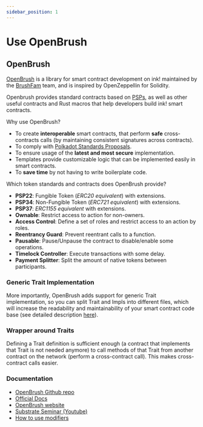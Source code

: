 ```yaml
---
sidebar_position: 1
---
```


# Use OpenBrush

## OpenBrush

[OpenBrush] is a library for smart contract development on ink! maintained by the [BrushFam] team, and is inspired by OpenZeppellin for Solidity.

Openbrush provides standard contracts based on [PSPs], as well as other useful contracts and Rust macros that help developers build ink! smart contracts.

Why use OpenBrush?

- To create **interoperable** smart contracts, that perform **safe** cross-contracts calls (by maintaining consistent signatures across contracts).
- To comply with [Polkadot Standards Proposals][PSPs].
- To ensure usage of the **latest and most secure** implementation.
- Templates provide customizable logic that can be implemented easily in smart contracts.
- To **save time** by not having to write boilerplate code.

Which token standards and contracts does OpenBrush provide?

- **PSP22**: Fungible Token (_ERC20 equivalent_) with extensions.
- **PSP34**: Non-Fungible Token (_ERC721 equivalent_) with extensions.
- **PSP37**: _ERC1155 equivalent_ with extensions.
- **Ownable**: Restrict access to action for non-owners.
- **Access Control**: Define a set of roles and restrict access to an action by roles.
- **Reentrancy Guard**: Prevent reentrant calls to a function.
- **Pausable**: Pause/Unpause the contract to disable/enable some operations.
- **Timelock Controller**: Execute transactions with some delay.
- **Payment Splitter**: Split the amount of native tokens between participants.

### Generic Trait Implementation

More importantly, OpenBrush adds support for generic Trait implementation, so you can split Trait and Impls into different files, which will increase the readability and maintainability of your smart contract code base (see detailed description [here](https://github.com/727-Ventures/openbrush-contracts/blob/main/docs/docs/smart-contracts/example/setup_project.md)).

### Wrapper around Traits

Defining a Trait definition is sufficient enough (a contract that implements that Trait is not needed anymore) to call methods of that Trait from another contract on the network (perform a cross-contract call). This makes cross-contract calls easier.

### Documentation

- [OpenBrush Github repo](https://github.com/727-Ventures/openbrush-contracts)
- [Official Docs](https://docs.openbrush.io/)
- [OpenBrush website](https://openbrush.io/)
- [Substrate Seminar (Youtube)](https://www.youtube.com/watch?v=I5OFGNVvzOc)
- [How to use modifiers](https://medium.com/supercolony/how-to-use-modifiers-for-ink-smart-contracts-using-openbrush-7a9e53ba1c76)

[OpenBrush]: https://github.com/727-Ventures/openbrush-contracts
[PSPs]: https://github.com/w3f/PSPs
[Brushfam]: https://www.brushfam.io/
